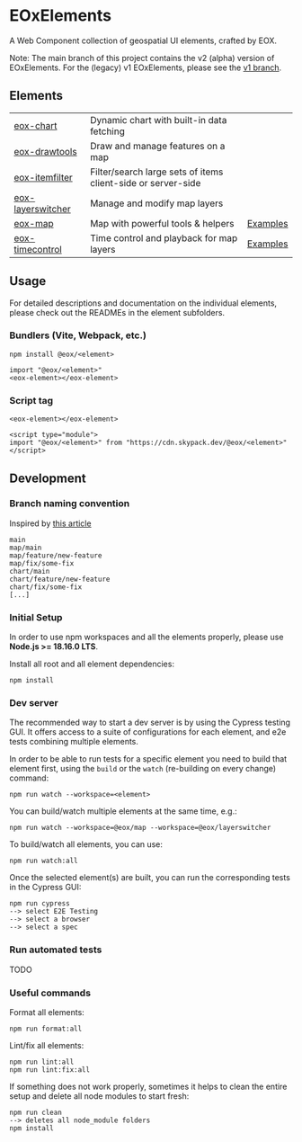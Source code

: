 # EOxElements

A Web Component collection of geospatial UI elements, crafted by EOX.

Note: The main branch of this project contains the v2 (alpha) version of EOxElements. For the (legacy) v1 EOxElements, please see the [v1 branch](https://github.com/EOX-A/elements/tree/v1).

## Elements

<table>
  <tr>
    <td><a href="./elements/chart/">eox-chart</a></td>
    <td>Dynamic chart with built-in data fetching</td>
        <td><!--<a href="https://eox-a.github.io/EOxElements/elements/chart/examples/index.html">Examples</a>--></td>
  </tr>
  <tr>
    <td><a href="./elements/drawtools/">eox-drawtools</a></td>
    <td>Draw and manage features on a map</td>
        <td><!--<a href="https://eox-a.github.io/EOxElements/elements/drawtools/examples/index.html">Examples</a>--></td>
  </tr>
  <tr>
    <td><a href="./elements/itemfilter/">eox-itemfilter</a></td>
    <td>Filter/search large sets of items client-side or server-side</td>
        <td><!--<a href="https://eox-a.github.io/EOxElements/elements/itemfilter/examples/index.html">Examples</a>--></td>
  </tr>
  <tr>
    <td><a href="./elements/layerswitcher/">eox-layerswitcher</a></td>
    <td>Manage and modify map layers</td>
        <td><!--<a href="https://eox-a.github.io/EOxElements/elements/layerswitcher/examples/index.html">Examples</a>--></td>
  </tr>
  <tr>
    <td><a href="./elements/map/">eox-map</a></td>
    <td>Map with powerful tools & helpers</td>
    <td><a href="https://eox-a.github.io/EOxElements/elements/map/examples/index.html">Examples</a></td>
  </tr>
  <tr>
    <td><a href="./elements/timecontrol/">eox-timecontrol</a></td>
    <td>Time control and playback for map layers</td>
    <td><a href="https://eox-a.github.io/EOxElements/elements/timecontrol/examples/index.html">Examples</a></td>
  </tr>
</table>

## Usage

For detailed descriptions and documentation on the individual elements, please check out the READMEs in the element subfolders.

### Bundlers (Vite, Webpack, etc.)

```
npm install @eox/<element>
```

```
import "@eox/<element>"
<eox-element></eox-element>
```

### Script tag

```
<eox-element></eox-element>

<script type="module">
import "@eox/<element>" from "https://cdn.skypack.dev/@eox/<element>"
</script>
```

## Development

### Branch naming convention

Inspired by [this article](https://betterprogramming.pub/enabling-monorepo-with-a-simple-single-github-repository-39bc6347abba#391d)

```
main
map/main
map/feature/new-feature
map/fix/some-fix
chart/main
chart/feature/new-feature
chart/fix/some-fix
[...]
```

### Initial Setup

In order to use npm workspaces and all the elements properly, please use **Node.js >= 18.16.0 LTS**.

Install all root and all element dependencies:

```
npm install
```

### Dev server

The recommended way to start a dev server is by using the Cypress testing GUI. It offers access to a suite of configurations for each element, and e2e tests combining multiple elements.

In order to be able to run tests for a specific element you need to build that element first, using the `build` or the `watch` (re-building on every change) command:

```
npm run watch --workspace=<element>
```

You can build/watch multiple elements at the same time, e.g.:

```
npm run watch --workspace=@eox/map --workspace=@eox/layerswitcher
```

To build/watch all elements, you can use:

```
npm run watch:all
```

Once the selected element(s) are built, you can run the corresponding tests in the Cypress GUI:

```
npm run cypress
--> select E2E Testing
--> select a browser
--> select a spec
```

### Run automated tests

TODO

### Useful commands

Format all elements:

```
npm run format:all
```

Lint/fix all elements:

```
npm run lint:all
npm run lint:fix:all
```

If something does not work properly, sometimes it helps to clean the entire setup and delete all node modules to start fresh:

```
npm run clean
--> deletes all node_module folders
npm install
```
